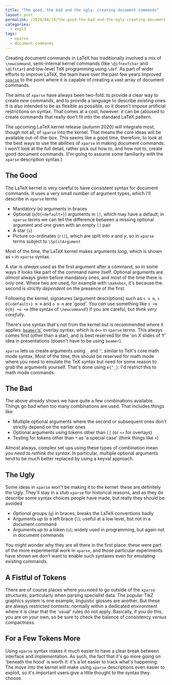 ```yaml
---
title: "The good, the bad and the ugly: creating document commands"
layout: post
permalink: /2020/08/19/the-good-the-bad-and-the-ugly-creating-document-commands
categories:
  - expl3
tags:
  - xparse
  - document-commands
---
```


Creating document commands in LaTeX has traditionally involved a mix of
`\newcommand`, semi-internal kernel commands (like `\@ifnextchar` and
`\@ifstar`) and low-level TeX programming using `\def`. As part of wider
efforts to improve LaTeX, the team have over the past few years improved
[`xparse`](https://ctan.org/pkg/xparse) to the point where it is capable
of creating a vast array of document commands.

The aims of `xparse` have always been two-fold: to provide a clear way to
create _new_ commands, and to provide a language to describe _existing_ ones.
It is also intended to be as flexible as possible, so it doesn't impose
artificial restrictions on syntax. That comes at a cost, however: it can be
(ab)used to create commands that really don't fit into the standard LaTeX
pattern.

The upcoming LaTeX kernel release (autumn 2020) will integrate most, though
not all, of `xparse` into the kernel. That means the core ideas will be
available out-of-the-box. This seems like a good time, therefore, to look
at the best ways to use the abilities of `xparse` in making document
commands. I won't look at the full detail, rather pick out how to, and how not
to, create good document commands. (I'm going to assume some familiarity with
the `xparse` description syntax.)

## The Good

The LaTeX kernel is very careful to have consistent syntax for document
commands. It uses a very small number of argument types, which I'll describe
in `xparse` terms

- Mandatory (`m`) arguments in braces
- Optional (`o`/`O{<default>}`) arguments in `[]`, which may have a default; in
  `xparse` terms we can tell the difference between a missing optional argument
  and one given with an empty `[]` pair
- A star (`s`)
- Picture co-ordinates (`r()`), which are split into _x_ and _y_, so in
  `xparse` terms subject to `\SplitArgument`

Most of the time, the LaTeX kernel makes arguments _long_, which is shown as
`+` in `xparse` syntax.

A star is _always_ used as the first argument after a command, so in some ways
it looks like part of the command name itself. Optional arguments are _almost_
always given before mandatory ones, and most of the time there is _only one_.
Where two are used, for example with `\makebox`, it's because the second is
_strictly dependent_ on the presence of the first.

Following the kernel, signatures (argument descriptions) such as `s o m`,
`s O{<default>} m m` and `o m m` are 'good'. You _can_ use something like
`s +m O{0} +o +m` (the syntax of `\newcommand`!) if you are careful, but
_think very carefully_.

There's one syntax that's not from the kernel but is recommended where it
applies: [`beamer`'s'](https://ctan.org/pkg/beamer) overlay syntax, which is
`d<>` in `xparse` terms. This always comes first (other than a star), and is
best reserved for the 'on X slides of Y' idea in presentations (doesn't have
to be using `beamer`).

`xparse` lets us create arguments using `_` and `^`, similar to TeX's core
math mode syntax. Most of the time, this should be reserved for math mode
where you need to emulate the TeX syntax but need for some reason to grab
the arguments yourself. That's done using `e{^_}`: I'd restrict this to
math mode commands.

## The Bad

The above already shows we have quite a few combinations available. Things go
bad when too many combinations are used. That includes things like

- Multiple optional arguments where the second or subsequent ones don't
  strictly depend on the earlier ones
- Optional arguments using tokens other than `[]` (or `<>` for overlays)
- Testing for tokens other than `*` as 'a special case' (think things like `+`)

Almost always, complex set ups using these types of combination mean _you need
to rethink the syntax_. In particular, multiple optional arguments tend to
be much better replaced by using a keyval approach.

## The Ugly

Some ideas in `xparse` won't be making it to the kernel: these are definitely
the Ugly. They'll stay in a stub `xparse` for historical reasons, and as they
do describe some syntax choices people have made, but really they should be
avoided

- _Optional_ groups (`g`) in braces; breaks the LaTeX conventions badly
- Arguments _up to_ a left brace (`l`); useful at a low level, but not in
  a document command
- Arguments _up to_ a token (`u`); widely used in programming, but again not
  in document commands

You might wonder why they are all there in the first place: these were part of
the more experimental work in `xparse`, and those particular experiments have
shown we don't want to enable such syntaxes even for emulating existing
commands.

## A Fistful of Tokens

There are of course places where you need to go outside of the `xparse`
structures, particularly when parsing specialist data. The popular TikZ
graphics system is one example, linguistic glosses are another. But these
are always restricted contexts: normally within a dedicated environment where
it is clear that the 'usual' rules do not apply. Basically, if you do this,
you are on your own, so be sure to check the balance of consistency _versus_
compactness.

## For a Few Tokens More

Using `xparse` syntax makes it _much_ easier to have a clear break between
interface and implementation. As such, the fact that it's go more going on
'beneath the hood' is worth it: it's a lot easier to track what's happening.
The move into the kernel will make using `xparse` descriptions even easier to
exploit, so it's important users give a little thought to the syntax they
choose.
